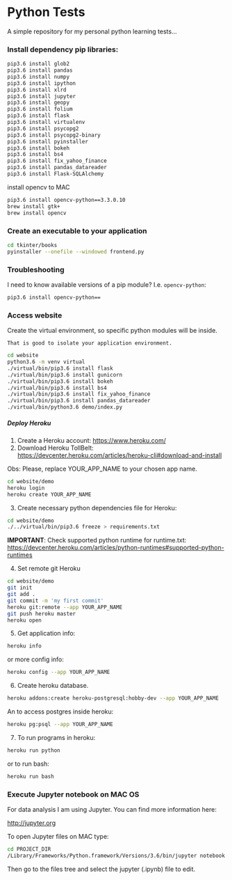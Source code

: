 # Python Tests

A simple repository for my personal python learning tests...


### Install dependency pip libraries:

```bash
pip3.6 install glob2
pip3.6 install pandas
pip3.6 install numpy
pip3.6 install ipython
pip3.6 install xlrd
pip3.6 install jupyter
pip3.6 install geopy
pip3.6 install folium
pip3.6 install flask
pip3.6 install virtualenv
pip3.6 install psycopg2
pip3.6 install psycopg2-binary
pip3.6 install pyinstaller
pip3.6 install bokeh
pip3.6 install bs4
pip3.6 install fix_yahoo_finance
pip3.6 install pandas_datareader
pip3.6 install Flask-SQLAlchemy
```

install opencv to MAC

```bash
pip3.6 install opencv-python==3.3.0.10
brew install gtk+
brew install opencv
```

### Create an executable to your application

```bash
cd tkinter/books
pyinstaller --onefile --windowed frontend.py
```


### Troubleshooting

I need to know available versions of a pip module? I.e. `opencv-python`:

```bash
pip3.6 install opencv-python==
```

### Access website

Create the virtual environment, so specific python modules will be inside.

`That is good to isolate your application environment.`

```bash
cd website
python3.6 -m venv virtual
./virtual/bin/pip3.6 install flask
./virtual/bin/pip3.6 install gunicorn
./virtual/bin/pip3.6 install bokeh
./virtual/bin/pip3.6 install bs4
./virtual/bin/pip3.6 install fix_yahoo_finance
./virtual/bin/pip3.6 install pandas_datareader
./virtual/bin/python3.6 demo/index.py
```


##### Deploy Heroku

1. Create a Heroku account: https://www.heroku.com/
2. Download Heroku TollBelt: https://devcenter.heroku.com/articles/heroku-cli#download-and-install

Obs: Please, replace YOUR_APP_NAME to your chosen app name.

```bash
cd website/demo
heroku login
heroku create YOUR_APP_NAME
```

3. Create necessary python dependencies file for Heroku:

```bash
cd website/demo
./../virtual/bin/pip3.6 freeze > requirements.txt
```

**IMPORTANT**: Check supported python runtime for runtime.txt: https://devcenter.heroku.com/articles/python-runtimes#supported-python-runtimes


4. Set remote git Heroku


```bash
cd website/demo
git init
git add .
git commit -m 'my first commit'
heroku git:remote --app YOUR_APP_NAME
git push heroku master
heroku open
```

5. Get application info:

```bash
heroku info
```
or more config info:

```bash
heroku config --app YOUR_APP_NAME
```

6. Create heroku database.

```bash
heroku addons:create heroku-postgresql:hobby-dev --app YOUR_APP_NAME
```

An to access postgres inside heroku:

```bash
heroku pg:psql --app YOUR_APP_NAME
``` 

7. To run programs in heroku:

```bash
heroku run python
```

or to run bash:

```bash
heroku run bash
```

### Execute Jupyter notebook on MAC OS

For data analysis I am using Jupyter. You can find more information here:

http://jupyter.org

To open Jupyter files on MAC type:

```bash
cd PROJECT_DIR
/Library/Frameworks/Python.framework/Versions/3.6/bin/jupyter notebook
```

Then go to the files tree and select the jupyter (.ipynb) file to edit. 
